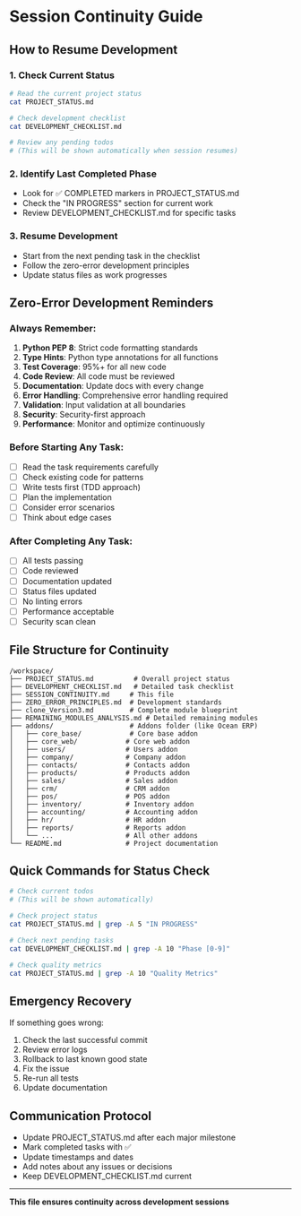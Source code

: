 # Session Continuity Guide

## How to Resume Development

### 1. Check Current Status
```bash
# Read the current project status
cat PROJECT_STATUS.md

# Check development checklist
cat DEVELOPMENT_CHECKLIST.md

# Review any pending todos
# (This will be shown automatically when session resumes)
```

### 2. Identify Last Completed Phase
- Look for ✅ COMPLETED markers in PROJECT_STATUS.md
- Check the "IN PROGRESS" section for current work
- Review DEVELOPMENT_CHECKLIST.md for specific tasks

### 3. Resume Development
- Start from the next pending task in the checklist
- Follow the zero-error development principles
- Update status files as work progresses

## Zero-Error Development Reminders

### Always Remember:
1. **Python PEP 8**: Strict code formatting standards
2. **Type Hints**: Python type annotations for all functions
3. **Test Coverage**: 95%+ for all new code
4. **Code Review**: All code must be reviewed
5. **Documentation**: Update docs with every change
6. **Error Handling**: Comprehensive error handling required
7. **Validation**: Input validation at all boundaries
8. **Security**: Security-first approach
9. **Performance**: Monitor and optimize continuously

### Before Starting Any Task:
- [ ] Read the task requirements carefully
- [ ] Check existing code for patterns
- [ ] Write tests first (TDD approach)
- [ ] Plan the implementation
- [ ] Consider error scenarios
- [ ] Think about edge cases

### After Completing Any Task:
- [ ] All tests passing
- [ ] Code reviewed
- [ ] Documentation updated
- [ ] Status files updated
- [ ] No linting errors
- [ ] Performance acceptable
- [ ] Security scan clean

## File Structure for Continuity
```
/workspace/
├── PROJECT_STATUS.md          # Overall project status
├── DEVELOPMENT_CHECKLIST.md   # Detailed task checklist
├── SESSION_CONTINUITY.md     # This file
├── ZERO_ERROR_PRINCIPLES.md  # Development standards
├── clone_Version3.md         # Complete module blueprint
├── REMAINING_MODULES_ANALYSIS.md # Detailed remaining modules
├── addons/                   # Addons folder (like Ocean ERP)
│   ├── core_base/            # Core base addon
│   ├── core_web/            # Core web addon
│   ├── users/               # Users addon
│   ├── company/             # Company addon
│   ├── contacts/            # Contacts addon
│   ├── products/            # Products addon
│   ├── sales/               # Sales addon
│   ├── crm/                 # CRM addon
│   ├── pos/                 # POS addon
│   ├── inventory/           # Inventory addon
│   ├── accounting/          # Accounting addon
│   ├── hr/                  # HR addon
│   ├── reports/             # Reports addon
│   └── ...                  # All other addons
└── README.md                # Project documentation
```

## Quick Commands for Status Check
```bash
# Check current todos
# (This will be shown automatically)

# Check project status
cat PROJECT_STATUS.md | grep -A 5 "IN PROGRESS"

# Check next pending tasks
cat DEVELOPMENT_CHECKLIST.md | grep -A 10 "Phase [0-9]"

# Check quality metrics
cat PROJECT_STATUS.md | grep -A 10 "Quality Metrics"
```

## Emergency Recovery
If something goes wrong:
1. Check the last successful commit
2. Review error logs
3. Rollback to last known good state
4. Fix the issue
5. Re-run all tests
6. Update documentation

## Communication Protocol
- Update PROJECT_STATUS.md after each major milestone
- Mark completed tasks with ✅
- Update timestamps and dates
- Add notes about any issues or decisions
- Keep DEVELOPMENT_CHECKLIST.md current

---
**This file ensures continuity across development sessions**